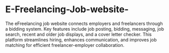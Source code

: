 # E-Freelancing-Job-website-
The eFreelancing job website connects employers and freelancers through a bidding system. Key features include job posting, bidding, messaging, job search, recent and older job displays, and a cover letter checker. This platform streamlines hiring, enhances communication, and improves job matching for efficient freelancer-employer collaboration.
